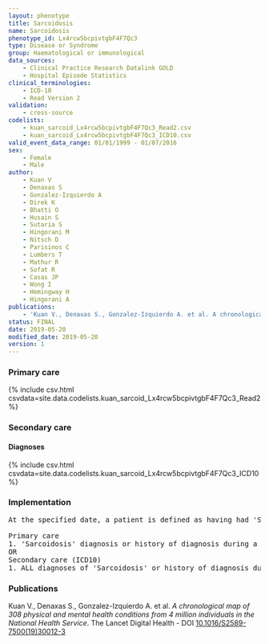 ```yaml
---
layout: phenotype
title: Sarcoidosis
name: Sarcoidosis
phenotype_id: Lx4rcw5bcpivtgbF4F7Qc3 
type: Disease or Syndrome
group: Haematological or immunological
data_sources: 
    - Clinical Practice Research Datalink GOLD
    - Hospital Episode Statistics
clinical_terminologies: 
    - ICD-10
    - Read Version 2
validation: 
    - cross-source
codelists: 
    - kuan_sarcoid_Lx4rcw5bcpivtgbF4F7Qc3_Read2.csv
    - kuan_sarcoid_Lx4rcw5bcpivtgbF4F7Qc3_ICD10.csv
valid_event_data_range: 01/01/1999 - 01/07/2016
sex: 
    - Female
    - Male
author: 
    - Kuan V
    - Denaxas S
    - Gonzalez-Izquierdo A
    - Direk K
    - Bhatti O
    - Husain S
    - Sutaria S
    - Hingorani M
    - Nitsch D
    - Parisinos C
    - Lumbers T
    - Mathur R
    - Sofat R
    - Casas JP
    - Wong I
    - Hemingway H
    - Hingorani A
publications: 
    - 'Kuan V., Denaxas S., Gonzalez-Izquierdo A. et al. A chronological map of 308 physical and mental health conditions from 4 million individuals in the National Health Service. The Lancet Digital Health - DOI: 10.1016/S2589-7500(19)30012-3' 
status: FINAL
date: 2019-05-20
modified_date: 2019-05-20
version: 1
---
```

### Primary care 
{% include csv.html csvdata=site.data.codelists.kuan_sarcoid_Lx4rcw5bcpivtgbF4F7Qc3_Read2 %}
### Secondary care 
#### Diagnoses 
{% include csv.html csvdata=site.data.codelists.kuan_sarcoid_Lx4rcw5bcpivtgbF4F7Qc3_ICD10 %}
### Implementation 
<pre>At the specified date, a patient is defined as having had 'Sarcoidosis' IF they meet the criteria for any of the following on or before the specified date. The earliest date on which the individual meets any of the following criteria on or before the specified date is defined as the first event date:

Primary care
1. 'Sarcoidosis' diagnosis or history of diagnosis during a consultation 
OR
Secondary care (ICD10)
1. ALL diagnoses of 'Sarcoidosis' or history of diagnosis during a hospitalization</pre> 
 
### Publications 
Kuan V., Denaxas S., Gonzalez-Izquierdo A. et al. _A chronological map of 308 physical and mental health conditions from 4 million individuals in the National Health Service_. The Lancet Digital Health - DOI <a href='https://www.thelancet.com/journals/landig/article/PIIS2589-7500(19)30012-3/fulltext'>10.1016/S2589-7500(19)30012-3</a>